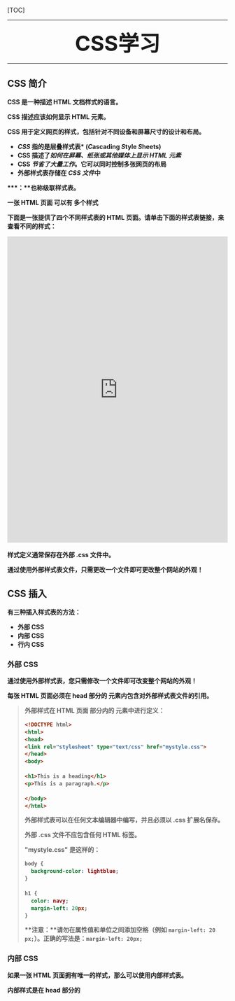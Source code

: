[TOC]

------

<center><font size=7><b>CSS学习</center></font></center>

---



## CSS 简介

CSS 是一种描述 HTML 文档样式的语言。

CSS 描述应该如何显示 HTML 元素。

CSS 用于定义网页的样式，包括针对不同设备和屏幕尺寸的设计和布局。

- *CSS* 指的是层叠样式表* (*C*ascading *S*tyle *S*heets)
- CSS 描述了*如何在屏幕、纸张或其他媒体上显示 HTML 元素*
- CSS *节省了大量工作*。它可以同时控制多张网页的布局
- 外部样式表存储在 *CSS 文件*中

***：**也称级联样式表。



一张 HTML 页面 可以有 多个样式

下面是一张提供了四个不同样式表的 HTML 页面。请单击下面的样式表链接，来查看不同的样式：

<iframe style="width:100%;height:700px;background:#ffffff;border:none" src="https://www.w3school.com.cn/demo/css/intro.html"></iframe>



样式定义通常保存在外部 .css 文件中。

通过使用外部样式表文件，只需更改一个文件即可更改整个网站的外观！



## CSS 插入

有三种插入样式表的方法：

- 外部 CSS
- 内部 CSS
- 行内 CSS

### 外部 CSS

通过使用外部样式表，您只需修改一个文件即可改变整个网站的外观！

每张 HTML 页面必须在 head 部分的 <link> 元素内包含对外部样式表文件的引用。

> 外部样式在 HTML 页面 <head> 部分内的 <link> 元素中进行定义：
>
> ```html
> <!DOCTYPE html>
> <html>
> <head>
> <link rel="stylesheet" type="text/css" href="mystyle.css">
> </head>
> <body>
> 
> <h1>This is a heading</h1>
> <p>This is a paragraph.</p>
> 
> </body>
> </html>
> ```
>
> 外部样式表可以在任何文本编辑器中编写，并且必须以 .css 扩展名保存。
>
> 外部 .css 文件不应包含任何 HTML 标签。
>
> "mystyle.css" 是这样的：
>
> ```css
> body {
>   background-color: lightblue;
> }
> 
> h1 {
>   color: navy;
>   margin-left: 20px;
> }
> ```
>
> **注意：**请勿在属性值和单位之间添加空格（例如 `margin-left: 20 px;`）。正确的写法是：`margin-left: 20px;`



### 内部 CSS

如果一张 HTML 页面拥有唯一的样式，那么可以使用内部样式表。

内部样式是在 head 部分的 <style> 元素中进行定义。

内部样式在 HTML 页面的 <head> 部分内的 <style> 元素中进行定义



### 行内 CSS

行内样式（也称内联样式）可用于为单个元素应用唯一的样式。

如需使用行内样式，请将 style 属性添加到相关元素。style 属性可包含任何 CSS 属性。

行内样式在相关元素的 "style" 属性中定义

**提示：**行内样式失去了样式表的许多优点（通过将内容与呈现混合在一起）。请谨慎使用此方法。



### 多个样式表

如果在不同样式表中为**同一选择器**（元素）定义了一些属性，则将**使用最后读取的样式表**中的值。



### 层叠顺序

当为某个 HTML 元素指定了多个样式时，会使用哪种样式呢？

页面中的所有样式将按照以下规则“层叠”为新的“虚拟”样式表，其中第一优先级最高：

1. 行内样式（在 HTML 元素中）
2. 外部和内部样式表（在 head 部分）
3. 浏览器默认样式

因此，行内样式具有最高优先级，并且将覆盖外部和内部样式以及浏览器默认样式。



## CSS 语法

<img src="https://raw.githubusercontent.com/Jenlybein/My-Typora-Images/imgs/202409211404245.gif" alt="CSS 选择器" style="zoom:150%;background:#ffffff;" />

**选择器**指向您需要设置样式的 HTML 元素。

**声明块**包含一条或多条用分号分隔的声明。

每条**声明**都包含一个 CSS **属性**名称和一个**值**，以<u>*冒号分隔*</u>。

多条 CSS 声明用分号分隔，声明块用<u>*花括号括起*</u>来。

> <span id="jump">实例</span>
>
> 在此例中，所有 <p> 元素都将居中对齐，并带有红色文本颜色：
>
> ```css
> p {
>   color: red;
>   text-align: center;
> }
> ```
>
> ### 例子解释
>
> - `p` 是 CSS 中的*选择器*（它指向要设置样式的 HTML 元素：<p>）。
> - `color` 是属性，`red` 是属性值
> - `text-align` 是属性，`center` 是属性值



## CSS 选择器

CSS 选择器用于“查找”（或选取）要设置样式的 HTML 元素。

我们可以将 CSS 选择器分为五类：

- **简单选择器**（根据<u>名称</u>、<u>id</u>、<u>类</u>来选取元素）
- **组合器选择器**（根据它们之间的<u>特定关系</u>来选取元素）
- **伪类选择器**（根据<u>特定状态</u>选取元素）
- **伪元素选择器**（选取<u>元素的一部分并</u>设置其样式）
- **属性选择器**（根据<u>属性</u>或<u>属性值</u>来选取元素）





| 所有简单的 CSS 选择器     | 例子       | 例子描述                             |
| :------------------------ | :--------- | :----------------------------------- |
| .*class*                  | ro         | 选取所有 class="intro" 的元素。      |
| #*id*                     | #firstname | 选取 id="firstname" 的那个元素。     |
| *                         | *          | 选取所有元素。                       |
| *element*                 | p          | 选取所有 <p> 元素。                  |
| *element*，*element*，... | div, p     | 选取所有 <div> 元素和所有 <p> 元素。 |

### CSS 元素选择器

元素选择器根据元素名称来选择 HTML 元素。

> 实例：[点击跳转](#jump)

### CSS id 选择器

id 选择器使用 HTML 元素的 id 属性来选择特定元素。

元素的 id 在页面中是唯一的，因此 id 选择器用于选择一个唯一的元素！

要选择具有特定 id 的元素，请写一个井号（＃），后跟该元素的 id。

> ### 实例
>
> 这条 CSS 规则将应用于 id="para1" 的 HTML 元素：
>
> ```css
> <head>
> <style>
> #para1 {
>   text-align: center;
>   color: red;
> }
> </style>
> </head>
> <body>
> 
> <p id="para1">Hello World!</p>
> <p>本段不受样式的影响。</p>
> 
> </body>
> ```

### CSS 类选择器

类选择器选择有特定 class 属性的 HTML 元素。

如需选择拥有特定 class 的元素，请写一个句点（.）字符，后面跟类名。

**注意：**类名不能以数字开头！

> ### 实例
>
> 在此例中，所有带有 class="center" 的 HTML 元素将为红色且居中对齐：
>
> ```html
> <head>
> <style>
> .center {
>   text-align: center;
>   color: red;
> }
> </style>
> </head>
> <body>
> 
> <h1 class="center">居中的红色标题</h1>
> <p class="center">居中的红色段落。</p> 
> 
> </body>
> ```

还可以指定只有特定的 HTML 元素会受类的影响。

> 在这个例子中，只有具有 class="center" 的 <p> 元素会居中对齐：
>
> ```html
> <style>
> p.center {
>   text-align: center;
>   color: red;
> }
> </style>
> ```

HTML 元素也可以引用多个类。

> 在这个例子中，<p> 元素将根据 class="center" 和 class="large" 进行样式设置：
>
> ```html
> <p class="center large">这个段落引用两个类。</p>
> ```

### CSS 通用选择器

通用选择器（*）选择页面上的所有的 HTML 元素。

> ### 实例
>
> 下面的 CSS 规则会影响页面上的每个 HTML 元素：
>
> ```css
> * {
>   text-align: center;
>   color: blue;
> }
> ```

### CSS 分组选择器

分组选择器选取所有具有相同样式定义的 HTML 元素。

多个元素具有相同的样式定义最好对选择器进行分组，最大程度地缩减代码。

如需对选择器进行分组，请用逗号来分隔每个选择器。

> 请看下面的 CSS 代码（h1、h2 和 p 元素具有相同的样式定义）：
>
> ```css
> h1 {
>   text-align: center;
>   color: red;
> }
> 
> h2 {
>   text-align: center;
>   color: red;
> }
> 
> p {
>   text-align: center;
>   color: red;
> }
> ```
>
> ```html
> h1, h2, p {
>   text-align: center;
>   color: red;
> }
> ```



**补充：**

### CSS 后代选择器

我们可以定义后代选择器来创建一些规则，使这些规则在某些文档结构中起作用，而在另外一些结构中不起作用。

> 举例来说，如果您希望只对 h1 元素中的 em 元素应用样式，可以这样写：
>
> ```html
> h1 em {color:red;}
> ```
>
> ```html
> <head>
> <style type="text/css">
> h1 em {color:red;}
> </style>
> </head>
> 
> <body>
> <h1>This is a <em>important</em> heading</h1>
> <p>This is a <em>important</em> paragraph.</p>
> </body>
> ```
>
> 当然，您也可以在 h1 中找到的每个 em 元素上放一个 class 属性，但是显然，后代选择器的效率更高。

### CSS 子元素选择器

与后代选择器相比，子元素选择器（Child selectors）只能选择作为某元素子元素的元素。

如果您不希望选择任意的后代元素，而是希望缩小范围，只选择某个元素的子元素，请使用子元素选择器（Child selector）。

> 例如，如果您希望选择只作为 h1 元素子元素的 strong 元素，可以这样写：
>
> ```html
> h1 > strong {color:red;}
> ```
>
> ```html
> <head>
> <style type="text/css">
> h1 > strong {color:red;}
> </style>
> </head>
> 
> <body>
> <h1>This is <strong>very</strong> <strong>very</strong> important.</h1>
> <h1>This is <em>really <strong>very</strong></em> important.</h1>
> </body>
> ```

### CSS 相邻兄弟选择器

相邻兄弟选择器（Adjacent sibling selector）可选择紧接在另一元素后的元素，且二者有相同父元素。

如果需要选择紧接在另一个元素后的元素，而且二者有相同的父元素，可以使用相邻兄弟选择器（Adjacent sibling selector）。

相邻兄弟选择器使用了加号（+），即相邻兄弟结合符（Adjacent sibling combinator）。

请记住，用一个结合符只能选择两个相邻兄弟中的第二个元素。

> 例如，如果要增加紧接在 h1 元素后出现的段落的上边距，可以这样写：
>
> ```html
> h1 + p {margin-top:50px;}
> ```
>
> ```html
> <!DOCTYPE HTML>
> <html>
> <head>
> <style type="text/css">
> h1 + p {margin-top:50px;color:red;}
> </style>
> </head>
> 
> <body>
> <h1>This is a heading.</h1>
> <p>This is paragraph.</p>
> <p>This is paragraph.</p>
> <p>This is paragraph.</p>
> <p>This is paragraph.</p>
> <p>This is paragraph.</p>
> </body>
> </html>
> ```
>
> 相邻兄弟结合符还可以结合其他结合符：
>
> ```css
> html > body table + ul {margin-top:20px;}
> ```
>
> 这个选择器解释为：选择紧接在 table 元素后出现的所有兄弟 ul 元素，该 table 元素包含在一个 body 元素中，body 元素本身是 html 元素的子元素。



## CSS 注释

注释用于解释代码，以后在您编辑源代码时可能会有所帮助。

浏览器会忽略注释。

注释能横跨多行。

位于 `<style>` 元素内的 CSS 注释，以 `/*` 开始，以 `*/` 结束：



## CSS 颜色

指定颜色是通过使用预定义的颜色名称，或 RGB、HEX、HSL、RGBA、HSLA 值。

### 颜色名称

<div style="width: 20%; line-height: 80px; float: left; border: 0px; margin: 20px; text-align: center; color: white; background-color:tomato;">Tomato</div>
<div style="width: 20%; line-height: 80px; float: left; border: 0px; margin: 20px; text-align: center; color: white; background-color:Orange;">Orange</div>
<div style="width: 20%; line-height: 80px; float: left; border: 0px; margin: 20px; text-align: center; color: white; background-color:DodgerBlue;">DodgerBlue</div>
<div style="width: 20%; line-height: 80px; float: left; border: 0px; margin: 20px; text-align: center; color: white; background-color:MediumSeaGreen;">MediumSeaGreen</div>
<div style="width: 20%; line-height: 80px; float: left; border: 0px; margin: 20px; text-align: center; color: white; background-color:Gray;">Gray</div>
<div style="width: 20%; line-height: 80px; float: left; border: 0px; margin: 20px; text-align: center; color: white; background-color:SlateBlue;">SlateBlue</div>
<div style="width: 20%; line-height: 80px; float: left; border: 0px; margin: 20px; text-align: center; color: white; background-color:Violet;">Violet</div>
<div style="width: 20%; line-height: 80px; float: left; border: 0px; margin: 20px; text-align: center; color: white; background-color:LightGray;">LightGray</div>











CSS/HTML 支持140 种标准颜色名。



### RGB 颜色

`rgb(*red*, *green*, *blue*)`

每个参数 (*red*、*green* 以及 *blue*) 定义了 0 到 255 之间的颜色强度。

**RGBA 值**

RGBA 颜色值是具有 alpha 通道的 RGB 颜色值的扩展 - 它指定了颜色的不透明度。

`rgba(*red*, *green*, *blue*, *alpha*)`

*alpha* 参数是介于 0.0（完全透明）和 1.0（完全不透明）之间的数字



### HEX 颜色

在 CSS 中，可以使用以下格式的十六进制值指定颜色：

`#rrggbb`

其中 rr（红色）、gg（绿色）和 bb（蓝色）是介于 00 和 ff 之间的十六进制值（与十进制 0-255 相同）。



### HSL 颜色

在 CSS 中，可以使用色相、饱和度和明度（HSL）来指定颜色，格式如下：

`hsla(*hue*, *saturation*, *lightness*)`

色相（*hue*）是色轮上从 0 到 360 的度数。0 是红色，120 是绿色，240 是蓝色。

饱和度（*saturation*）是一个百分比值，0％ 表示灰色阴影，而 100％ 是全色。

亮度（*lightness*）也是百分比，0％ 是黑色，50％ 是既不明也不暗，100％是白色。

**HSLA 值**

HSLA 颜色值是带有 Alpha 通道的 HSL 颜色值的扩展 - 它指定了颜色的不透明度。

HSLA 颜色值指定为：

`hsla(*hue*, *saturation*, *lightness*, *alpha*)`

*alpha* 参数是介于 0.0（完全透明）和 1.0（完全不透明）之间的数字



### 背景色

```html
<h1 style="background-color:DodgerBlue;">China</h1>
<p style="background-color:Tomato;">China is a great country!</p>
```

<h1 style="background-color:DodgerBlue;">China</h1>

<p style="background-color:Tomato;">China is a great country!</p>



### 文本颜色

```html
<h1 style="color:Tomato;">China</h1>
<p style="color:DodgerBlue;">China is a great country!</p>
<p style="color:MediumSeaGreen;">China, officially the People's Republic of China...</p>
```

<h1 style="color:Tomato;">China</h1>

<p style="color:DodgerBlue;">China is a great country!</p>

<p style="color:MediumSeaGreen;">China, officially the People's Republic of China...</p>



### 边框颜色

```html
<h1 style="border:2px solid Tomato;">Hello World</h1>
<h1 style="border:2px solid DodgerBlue;">Hello World</h1>
<h1 style="border:2px solid Violet;">Hello World</h1>
```

<h1 style="border:2px solid Tomato;">Hello World</h1>

<h1 style="border:2px solid DodgerBlue;">Hello World</h1>

<h1 style="border:2px solid Violet;">Hello World</h1>





## CSS 背景

CSS 背景属性用于定义元素的背景效果。

### 背景属性

| 属性                  | 说明                                                         |
| --------------------- | ------------------------------------------------------------ |
| background-color      | 指定元素的背景色                                             |
| background-image      | 属性指定用作元素背景的图像。默认情况下，属性在水平和垂直方向上都重复图像。<br />**注意：**使用背景图像时，请使用不会干扰文本的图像。 |
| background-repeat     | 属性指定用作元素背景的图像的重复效果。                       |
| background-attachment | 属性指定背景图像是应该滚动还是固定的（不会随页面的其余部分一起滚动） |
| background-position   | 属性用于指定背景图像的位置。                                 |
| background-size       | 规定背景图像的尺寸。                                         |
| background-origin     | 规定在何处放置背景图像。                                     |
| background-clip       | 规定背景的绘制区域。                                         |
| opacity               | 指定元素的透明度。取值范围为 0.0 - 1.0。值越低，越透明       |

> `background-color` 页面的背景色设置如下：
>
> ```css
> body {
>   background-color: lightblue;
> }
> ```
>
> `background-image ` 页面的背景图像可以像这样设置：
>
> ```css
> body {
>   background-image: url("paper.gif");
> }
> ```
>
> `background-repeat: repeat-x`，否则它们看起来会很奇怪，这种图像仅在水平方向重复，则背景看起来会更好：
>
> ```html
> body {
>   background-image: url("gradient_bg.png");
>   background-repeat: repeat-x;
> }
> ```
>
> `background-repeat: no-repeat;` 背景图像仅显示一次：
>
> ```css
> body {
>   background-image: url("tree.png");
>   background-repeat: no-repeat;
> }
> ```
>
> `background-position;` 把背景图片放在右上角：
>
> ```css
> body {
>   background-image: url("tree.png");
>   background-repeat: no-repeat;
>   background-position: right top;
> }
> ```
>
> 固定背景图像：`fixed`  随页面的其余部分一起滚动：`scroll`
>
> ```css
> body {
>   background-image: url("tree.png");
>   background-repeat: no-repeat;
>   background-position: right top;
>   background-attachment: fixed;
> }
> ```



### 背景简写

如需缩短代码，也可以在一个属性中指定所有背景属性。它被称为简写属性。

使用简写属性 `background`

在使用简写属性时，属性值的顺序为：

- background-color
- background-image
- background-repeat
- background-attachment
- background-position

>```css
>body {
>  background-color: #ffffff;
>  background-image: url("tree.png");
>  background-repeat: no-repeat;
>  background-position: right top;
>}
>```
>
>```css
>body {
>  background: #ffffff url("tree.png") no-repeat right top;
>}
>```





## CSS 框模型

所有 HTML 元素都可以视为方框。在 CSS 中，在谈论设计和布局时，会使用术语“盒模型”或“框模型”。

CSS 框模型实质上是一个包围每个 HTML 元素的框。它包括：外边距、边框、内边距以及实际的内容。下图展示了框模型：

<img src="https://raw.githubusercontent.com/Jenlybein/My-Typora-Images/imgs/202409211405043.gif" alt="CSS 框模型" style="zoom:120%;background-color:gray;border-radius: 5px;" />

- *内容* - 框的内容，其中显示文本和图像。
- *内边距* - 清除内容周围的区域。内边距是透明的。
- *边框* - 围绕内边距和内容的边框。
- *外边距* - 清除边界外的区域。外边距是透明的。

元素框的最内部分是实际的内容，直接包围内容的是内边距。内边距呈现了元素的背景。内边距的边缘是边框。边框以外是外边距，外边距默认是透明的，因此不会遮挡其后的任何元素。

**提示：**背景应用于由内容和内边距、边框组成的区域。

内边距、边框和外边距都是可选的，默认值是零。但是，许多元素将由用户代理样式表设置外边距和内边距。可以通过将元素的 margin 和 padding 设置为零来覆盖这些浏览器样式。这可以分别进行，也可以使用通用选择器对所有元素进行设置：

```css
* {
  margin: 0;
  padding: 0;
}
```

元素的总宽度应该这样计算：

元素总宽度 = 宽度 + 左内边距 + 右内边距 + 左边框 + 右边框 + 左外边距 + 右外边距

元素的总高度应该这样计算：

元素总高度 = 高度 + 上内边距 + 下内边距 + 上边框 + 下边框 + 上外边距 + 下外边距

> 假设框的每个边上有 10 个像素的外边距和 5 个像素的内边距。如果希望这个元素框达到 100 个像素，就需要将内容的宽度设置为 70 像素，请看下图：
>
> <img src="https://raw.githubusercontent.com/Jenlybein/My-Typora-Images/imgs/202409211405110.gif" alt="CSS 框模型实例" style="zoom:120%;background-color:gray;border-radius: 5px;" />



### CSS 边框

CSS `border` 属性允许您指定元素边框的样式、宽度和颜色。

`border-style` 属性指定要显示的边框类型。属性可以设置**一到四个值**（用于上边框、右边框、下边框和左边框）。

允许以下值：

- `dotted` - 定义点线边框
- `dashed` - 定义虚线边框
- `solid` - 定义实线边框
- `double` - 定义双边框
- `groove` - 定义 3D 坡口边框。效果取决于 border-color 值
- `ridge` - 定义 3D 脊线边框。效果取决于 border-color 值
- `inset` - 定义 3D inset 边框。效果取决于 border-color 值
- `outset` - 定义 3D outset 边框。效果取决于 border-color 值
- `none` - 定义无边框
- `hidden` - 定义隐藏边框

> ```css
> p.dotted {border-style: dotted;}
> p.dashed {border-style: dashed;}
> p.solid {border-style: solid;}
> p.double {border-style: double;}
> p.groove {border-style: groove;}
> p.ridge {border-style: ridge;}
> p.inset {border-style: inset;}
> p.outset {border-style: outset;}
> p.none {border-style: none;}
> p.hidden {border-style: hidden;}
> p.mix {border-style: dotted dashed solid double;}
> ```
>
> <p style="border-style: dotted;">点状边框</p>
> <p style="border-style: dashed;">虚线边框。</p>
> <p style="border-style: solid;">实线边框。</p>
> <p style="border-style: double;">双线边框。</p>
> <p style="border-style: groove;">凹槽边框。</p>
> <p style="border-style: ridge;">垄状边框。</p>
> <p style="border-style: inset;">3D inset 边框。</p>
> <p style="border-style: outset;">3D outset 边框。</p>
> <p style="border-style: none;">无边框。</p>
> <p style="border-style: hidden;">隐藏边框。</p>
> <p style="border-style: dotted dashed solid double;">混合边框。</p>

`border-width` 属性指定四个边框的宽度。属性可以设置一到四个值（用于上边框、右边框、下边框和左边框）

可以将宽度设置为特定大小（以 px、pt、cm、em 计），也可以使用以下三个预定义值之一：thin、medium 或 thick

> ```css
> p.one {
>   border-style: solid;
>   border-width: 5px;
> }
> 
> p.two {
>   border-style: solid;
>   border-width: medium;
> }
> 
> p.three {
>   border-style: solid;
>   border-width: 25px 10px 4px 35px; /* 上边框 25px，右边框 10px，下边框 4px，左边框 35px */
> }
> ```

`border-color` 属性用于设置四个边框的颜色。属性可以设置一到四个值（用于上边框、右边框、下边框和左边框）。

可以通过以下方式设置颜色：

- name - 指定颜色名，比如 "red"
- HEX - 指定十六进制值，比如 "#ff0000"
- RGB - 指定 RGB 值，比如 "rgb(255,0,0)"
- HSL - 指定 HSL 值，比如 "hsl(0, 100%, 50%)"
- transparent

**注释：**如果未设置 `border-color`，则它将继承元素的颜色。

`单独的边`可以为每一侧指定不同的边框。

> ```css
> p {
>   border-top-style: dotted;
>   border-right-style: solid;
>   border-bottom-style: dotted;
>   border-left-style: solid;
> }
> ```

如果 `border-style` 属性设置四个值：

`border-style: dotted solid double dashed;`

- 上边框是虚线
- 右边框是实线
- 下边框是双线
- 左边框是虚线

如果 `border-style` 属性设置三个值：

`border-style: dotted solid double;`

- 上边框是虚线
- 右和左边框是实线
- 下边框是双线

如果 `border-style` 属性设置两个值：

`border-style: dotted solid;`

- 上和下边框是虚线
- 右和左边框是实线

如果 `border-style` 属性设置一个值：

`border-style: dotted;`

- 四条边均为虚线



**边框属性简写**

为了缩减代码，也可以在一个属性中指定所有单独的边框属性。

`border` 属性是以下各个边框属性的简写属性：

- `border-width`
- `border-style`（必需）
- `border-color`

> ```css
> p {
>   border: 5px solid red;
> }
> ```
>
> 左边框
>
> ```css
> p {
>   border-left: 6px solid red;
>   background-color: lightgrey;
> }
> ```
>
> 下边框
>
> ```css
> p {
>   border-bottom: 6px solid red;
>   background-color: lightgrey;
> }
> ```

**圆角边框**

`border-radius` 属性用于向元素添加圆角边框

```html
p {
  border: 2px solid red;
  border-radius: 5px;
}
```



### CSS 外边距

CSS `margin` 属性用于在任何定义的边框之外，为元素周围创建空间。

通过 CSS，您可以完全控制外边距。有一些属性可用于设置元素每侧（上、右、下和左）的外边距。

CSS 拥有用于为元素的每一侧指定外边距的属性：

- `margin-top`
- `margin-right`
- `margin-bottom`
- `margin-left`

所有外边距属性都可以设置以下值：

- auto - 浏览器来计算外边距
- *length* - 以 px、pt、cm 等单位指定外边距
- % - 指定以包含元素宽度的百分比计的外边距
- inherit - 指定应从父元素继承外边距

**提示：**允许负值。

**Margin - 简写属性**

为了缩减代码，可以在一个属性中指定所有外边距属性。

`margin` 属性是以下各外边距属性的简写属性：

- `margin-top`
- `margin-right`
- `margin-bottom`
- `margin-left`

如果 `margin` 属性有四个值：

- margin: 25px 50px 75px 100px;

- - 上外边距是 25px
  - 右外边距是 50px
  - 下外边距是 75px
  - 左外边距是 100px

如果 `margin` 属性设置三个值：

- margin: 25px 50px 75px;

- - 上外边距是 25px
  - 右和左外边距是 50px
  - 下外边距是 75px

- 

如果 `margin` 属性设置两个值：

- margin: 25px 50px;

- - 上和下外边距是 25px
  - 右和左外边距是 50px

如果 `margin` 属性设置了一个值：

- margin: 25px;

- - 所有四个外边距都是 25px



**auto 值**

您可以将 margin 属性设置为 `auto`，以使元素在其容器中水平居中。

然后，该元素将占据指定的宽度，并且剩余空间将在左右边界之间平均分配。

> 使用 `margin: auto`：
>
> ```css
> div {
>   width: 300px;
>   margin: auto;
>   border: 1px solid red;
> }
> ```

**inherit 值**

本例使 <p class="ex1"> 元素的左外边距继承自父元素（<div>）：

使用 inherit 值：

```css
div {
  border: 1px solid red;
  margin-left: 100px;
}

p.ex1 {
  margin-left: inherit;
}
```



### CSS 内边距

CSS `padding` 属性用于在任何定义的边界内的元素内容周围生成空间。

通过 CSS，您可以完全控制内边距（填充）。有一些属性可以为元素的每一侧（上、右、下和左侧）设置内边距。

CSS 拥有用于为元素的每一侧指定内边距的属性：

- `padding-top`
- `padding-right`
- `padding-bottom`
- `padding-left`

所有内边距属性都可以设置以下值：

- *length* - 以 px、pt、cm 等单位指定内边距
- % - 指定以包含元素宽度的百分比计的内边距
- inherit - 指定应从父元素继承内边距

**提示：**不允许负值。

**Padding - 简写属性**

为了缩减代码，可以在一个属性中指定所有内边距属性。

`padding` 属性是以下各内边距属性的简写属性：

- `padding-top`
- `padding-right`
- `padding-bottom`
- `padding-left`

**内边距和元素宽度**

CSS `width` 属性指定元素内容区域的宽度。内容区域是元素（盒模型）的内边距、边框和外边距内的部分。

因此，如果元素拥有指定的宽度，则添加到该元素的内边距会添加到元素的总宽度中。这通常是不希望的结果。

> ### 实例
>
> 在这里，<div> 元素的宽度为 300px。但是，<div> 元素的实际宽度将是 350px（300px + 左内边距 25px + 右内边距 25px）：
>
> ```css
> div {
>   width: 300px;
>   padding: 25px;
> }
> ```



### CSS 尺寸属性

| 属性       | 描述                 |
| :--------- | :------------------- |
| height     | 设置元素的高度。     |
| width      | 设置元素的宽度。     |
| max-height | 设置元素的最大高度。 |
| max-width  | 设置元素的最大宽度。 |
| min-height | 设置元素的最小高度。 |
| min-width  | 设置元素的最小宽度。 |

height 和 width 属性不包括内边距、边框或外边距。它设置的是元素内边距、边框以及外边距内的区域的高度或宽度。

`height` 和 `width` 属性可设置如下值：

- `auto` - 默认。浏览器计算高度和宽度。
- `*length*` - 以 px、cm 等定义高度/宽度。
- `%` - 以包含块的百分比定义高度/宽度。
- `initial` - 将高度/宽度设置为默认值。
- `inherit` - 从其父值继承高度/宽度。



`max-width` 属性用于设置元素的最大宽度。

可以用长度值（例如 px、cm 等）或包含块的百分比（％）来指定 max-width（最大宽度），也可以将其设置为 none（默认值。意味着没有最大宽度）。

若设置 `width:500px;`  当浏览器窗口小于元素的宽度（500px）时，浏览器会将水平滚动条添加到页面。

若设置 `max-width:500px;`  当浏览器窗口小于元素的宽度（500px）时，元素宽度将随浏览器大小改变。

**提示：**将浏览器窗口拖动到小于500px的宽度，以查看两个 div 之间的区别！



## CSS轮廓

轮廓是在元素周围绘制的一条线，在边框之外，以凸显元素。

CSS 拥有如下轮廓属性：

- `outline-style`
- `outline-color`
- `outline-width`
- `outline-offset`
- `outline`

**注意：**轮廓与[边框](https://www.w3school.com.cn/css/css_border.asp)不同！不同之处在于：轮廓是在元素边框之外绘制的，并且可能与其他内容重叠。同样，轮廓也不是元素尺寸的一部分；元素的总宽度和高度不受轮廓线宽度的影响。

### CSS 轮廓样式

outline-style 属性指定轮廓的样式，并可设置如下值：

- `dotted` - 定义点状的轮廓。
- `dashed` - 定义虚线的轮廓。
- `solid` - 定义实线的轮廓。
- `double` - 定义双线的轮廓。
- `groove` - 定义 3D 凹槽轮廓。
- `ridge` - 定义 3D 凸槽轮廓。
- `inset` - 定义 3D 凹边轮廓。
- `outset` - 定义 3D 凸边轮廓。
- `none` - 定义无轮廓。
- `hidden` - 定义隐藏的轮廓。

### CSS 轮廓宽度

`outline-width` 属性指定轮廓的宽度，并可设置如下值之一：

- thin（通常为 1px）
- medium（通常为 3px）
- thick （通常为 5px）
- 特定尺寸（以 px、pt、cm、em 计）

### CSS 轮廓颜色

`outline-color` 属性用于设置轮廓的颜色。

可以通过以下方式设置颜色：

- *name* - 指定颜色名，比如 "red"
- HEX - 指定十六进制值，比如 "#ff0000"
- RGB - 指定 RGB 值，比如 "rgb(255,0,0)"
- HSL - 指定 HSL 值，比如 "hsl(0, 100%, 50%)"
- invert - 执行颜色反转（确保轮廓可见，无论是什么颜色背景）

**反转颜色**

使用 `outline-color: invert`执行颜色反转。这样可以确保无论颜色背景如何，轮廓都是可见的

### CSS 轮廓简写

`outline` 属性是用于设置以下各个轮廓属性的简写属性：

- `outline-width`
- `outline-style`（必需）
- `outline-color`

从上面的列表中，`outline` 属性可指定一个、两个或三个值。值的顺序无关紧要。

### CSS 轮廓偏移

`outline-offset` 属性在元素的轮廓与边框之间添加空间。元素及其轮廓之间的空间是透明的。



## CSS 文本

### 文本颜色

`color` 属性用于设置文本的颜色。

`background-color`背景色

### 文本对齐

**水平对齐**

`text-align` 属性用于设置文本的水平对齐方式。

文本可以左对齐或右对齐，或居中对齐 ：left，right，center

当 `text-align` 属性设置为 "justify" 后，将拉伸每一行，以使每一行具有相等的宽度，并且左右边距是直的

**垂直对齐**

`vertical-align` 属性设置元素的垂直对齐方式：top，middle，bottom

### 文本方向

`direction` 和 `unicode-bidi` 属性可用于更改元素的文本方向：

### 文字装饰

`text-decoration` 属性用于设置或删除文本装饰。

`text-decoration: none;` 通常用于从<u>链接</u>上删除下划线：

```css
h1 {
  text-decoration: overline;
}

h2 {
  text-decoration: line-through;
}

h3 {
  text-decoration: underline;
}
```

### 文本转换

`text-transform` 属性用于指定文本中的大写和小写字母。

它可用于将所有内容转换为大写或小写字母，或将每个单词的首字母大写：uppercase，lowercase，capitalize

### 文字间距

**文字缩进**

`text-indent` 属性用于指定文本第一行的缩进：

```css
p {
  text-indent: 50px;
}
```

**字母间距**

`letter-spacing` 属性用于指定文本中字符之间的间距。

```css
h1 {
  letter-spacing: 3px;
}

h2 {
  letter-spacing: -3px;
}
```

**行高**

`line-height` 属性用于指定行之间的间距：

**字间距**

`word-spacing` 属性用于指定文本中单词之间的间距。

**空白**

`white-space` 属性指定元素内部空白的处理方式。

此例演示如何禁用元素内的文本换行：

```css
p {
  white-space: nowrap;
}
```

### 文本阴影

`text-shadow` 属性为文本添加阴影。

指定水平阴影（2px）垂直阴影（2px）模糊效果（5px）阴影颜色（红色）：

```css
h1 {
  text-shadow: 2px 2px 5px red;
}
```

<h1 style="text-shadow: 2px 2px 5px red;"">text-shadow: 2px 2px 5px red;



## CSS 字体

### 通用字体族

在 CSS 中，有五个通用字体族：

- 衬线字体（Serif）- 在每个字母的边缘都有一个小的笔触。它们营造出一种形式感和优雅感。
- 无衬线字体（Sans-serif）- 字体线条简洁（没有小笔画）。它们营造出现代而简约的外观。
- 等宽字体（Monospace）- 这里所有字母都有相同的固定宽度。它们创造出机械式的外观。
- 草书字体（Cursive）- 模仿了人类的笔迹。
- 幻想字体（Fantasy）- 是装饰性/俏皮的字体。

> **提示：**在计算机屏幕上，无衬线字体被认为比衬线字体更易于阅读。

<table class="dataintable">
<tbody><tr>
<th style="width:40%">通用字体族</th>
<th style="width:60%">字体名称实例</th>
</tr>
<tr>
<td>Serif</td>
<td><span style="font-size:150%;font-family:'Times New Roman',serif">Times New Roman</span><br>
<span style="font-size:150%;font-family:Georgia,serif">Georgia</span><br>
<span style="font-size:150%;font-family:Garamond,serif">Garamond</span><br>
</td>
</tr>
<tr>
<td>Sans-serif</td>
<td><span style="font-size:150%;font-family:Arial,sans-serif">Arial</span><br>
<span style="font-size:150%;font-family:Verdana,sans-serif">Verdana</span><br>
<span style="font-size:150%;font-family:Helvetica,sans-serif">Helvetica</span><br>
</td>
</tr>
<tr>
<td>Monospace</td>
<td><span style="font-size:150%;font-family:'Courier New',monospace">Courier New</span><br>
<span style="font-size:150%;font-family:'Lucida Console',monospace">Lucida Console</span><br>
<span style="font-size:150%;font-family:Monaco,monospace">Monaco</span>
</td>
</tr>
<tr>
<td>Cursive</td>
<td><span style="font-size:150%;font-family:'Brush Script MT',cursive">Brush Script MT</span><br>
<span style="font-size:150%;font-family:'Lucida Handwriting',cursive">Lucida Handwriting</span><br>
</td>
</tr>
<tr>
<td>Fantasy</td>
<td><span style="font-size:150%;font-family:Copperplate,fantasy">Copperplate</span><br>
<span style="font-size:150%;font-family:Papyrus,fantasy">Papyrus</span>
</td>
</tr>
</tbody></table>

### font-family 属性

在 CSS 中，我们使用 font-family 属性规定文本的字体。

font-family 属性应包含多个字体名称作为“后备”系统，以确保浏览器/操作系统之间的最大兼容性。请以您需要的字体开始，并以通用系列结束（如果没有其他可用字体，则让浏览器选择通用系列中的相似字体）。字体名称应以逗号分隔。

```css
.p1 {
  font-family: "Times New Roman", Times, serif;
}
```

### 字体样式

`font-style` 属性主要用于指定斜体文本。

此属性可设置三个值：

- normal - 文字正常显示
- italic - 文本以斜体显示
- oblique - 文本为“倾斜”（倾斜与斜体非常相似，但支持较少）

### 字体粗细

`font-weight` 属性指定字体的粗细：

normal，lighter，bold和数字

### 字体变体

`font-variant` 属性指定是否以 small-caps 字体（小型大写字母）显示文本。

在 small-caps 字体中，所有小写字母都将转换为大写字母。但是，转换后的大写字母的字体大小小于文本中原始大写字母的字体大小。

<p style="font-variant: small-caps;">My name is Bill Gates.</p>

### 字体大小

`font-size` 属性设置文本的大小。

在网页设计中，能够管理文本大小很重要。但是，不应使用调整字体大小来使段落看起来像标题，或是使标题看起来像段落。

请始终使用正确的 HTML 标签，例如 <h1> - <h6> 用于标题，而 <p> 仅用于段落。

font-size 值可以是绝对或相对大小。

绝对尺寸：

- 将文本设置为指定大小
- 不允许用户在所有浏览器中更改文本大小（可访问性不佳）
- 当输出的物理尺寸已知时，绝对尺寸很有用

相对尺寸：

- 设置相对于周围元素的大小
- 允许用户在浏览器中更改文本大小

> **注释：**如果您没有指定字体大小，则普通文本（如段落）的默认大小为 16px（16px = 1em）。

**以像素设置字体大小**

使用像素设置文本大小可以完全控制文本大小：

```css
h1 {
  font-size: 40px;
}
```

> **提示：**如果您使用了像素，则仍然可以使用缩放工具来调整整个页面的大小。

**用 em 设置字体大小**

为了允许用户调整文本大小（在浏览器菜单中），许多开发人员使用 em 而不是像素。

建议使用 em 尺寸单位。

1em 等于当前字体大小。浏览器中的默认文本大小为 16px。因此，默认大小 1em 为 16px。

可以使用这个公式从像素到 em 来计算大小：pixels/16=em。

```css
h1 {
  font-size: 2.5em; /* 40px/16=2.5em */
}
```

**使用百分比和 Em 的组合**

```css
body {
  font-size: 100%;
}

h1 {
  font-size: 2.5em;
}
```

**响应式字体大小**

可以使用 `vw` 单位设置文本大小，它的意思是“视口宽度”（"viewport width"）。

这样，文本大小将遵循浏览器窗口的大小，随浏览器窗口的大小改变而改变文本大小

```html
<h1 style="font-size:10vw;">响应式文本</h1>
```

### 谷歌字体

如果您不想使用 HTML 中的任何标准字体，则可以使用 Google Fonts API 向页面添加数百种其他字体。

只需添加一个样式表链接并引用您选择的字体系列：

```html
<!DOCTYPE html>
<html>
<head>
<link rel="stylesheet" href="https://fonts.googleapis.com/css?family=Sofia">
<style>
body {
  font-family: "Sofia";
  font-size: 22px;
}
</style>
</head>
<body>

<h1>Sofia Font</h1>
<p>Lorem ipsum dolor sit amet, consectetuer adipiscing elit.</p>

</body>
</html>
```

### 简写字体属性

为了缩短代码，也可以在一个属性中指定所有单个字体属性。

`font` 属性是以下属性的简写属性：

- `font-style`
- `font-variant`
- `font-weight`
- `font-size/line-height`
- `font-family`

> **注意：**`font-size` 和 `font-family` 的值是必需的。如果缺少其他值之一，则会使用其默认值。

## CSS 图标

向 HTML 页面添加图标的最简单方法是使用图标库，比如 Font Awesome。

将指定的图标类的名称添加到任何行内 HTML 元素（如 <i> 或 <span>）。

下面的图标库中的所有图标都是可缩放矢量，可以使用 CSS进行自定义（大小、颜色、阴影等）。

**Bootstrap 图标**

如需使用 Bootstrap glyphicons，请在 HTML 页面的 <head> 部分内添加这行：

```html
<link rel="stylesheet" href="https://maxcdn.bootstrapcdn.com/bootstrap/3.3.7/css/bootstrap.min.css">
```

**Google 图标**

如需使用 Google 图标，请在HTML页面的 <head> 部分中添加以下行：

```html
<link rel="stylesheet" href="https://fonts.googleapis.com/icon?family=Material+Icons">
```

**提示：**无需下载或安装！



## CSS 链接

**设置链接样式**

链接可以使用任何 CSS 属性（例如 `color`、`font-family`、`background` 等）来设置样式。

**根据链接状态设置链接的不同样式。**

四种链接状态分别是：

- `a:link` - 正常的，未访问的链接
- `a:visited` - 用户访问过的链接
- `a:hover` - 用户将鼠标悬停在链接上时
- `a:active` - 链接被点击时

```css
/* 未被访问的链接 */
a:link {
  color: red;
}

/* 已被访问的链接 */
a:visited {
  color: green;
}

/* 将鼠标悬停在链接上 */
a:hover {
  color: hotpink;
}

/* 被选择的链接 */
a:active {
  color: blue;
}
```

> 如果为多个链接状态设置样式，请遵循如下顺序规则：
>
> - a:hover 必须 a:link 和 a:visited 之后
> - a:active 必须在 a:hover 之后



## CSS 列表

在 HTML 中，列表主要有两种类型：

- 无序列表（<ul>）- 列表项用的是项目符号标记
- 有序列表（<ol>）- 列表项用的是数字或字母标记

CSS 列表属性使您可以：

- 为有序列表设置不同的列表项标记
- 为无序列表设置不同的列表项标记
- 将图像设置为列表项标记
- 为列表和列表项添加背景色

```css
ul.a {
  list-style-type: circle;
}

ul.b {
  list-style-type: square;
}

ol.c {
  list-style-type: upper-roman;
}

ol.d {
  list-style-type: lower-alpha;
}
```

### **图像作为列表项标记**

`list-style-image` 属性将图像指定为列表项标记：

```css
ul {
  list-style-image: url('sqpurple.gif');
}
```

### **定位列表项标记**

`list-style-position` 属性指定列表项标记（项目符号）的位置。

"list-style-position: outside;" 表示项目符号点将在列表项之外。列表项每行的开头将垂直对齐。这是默认的：

- Coffee - 用烘焙过的咖啡豆制成的冲泡饮料
- Tea
- Coca-cola

`"list-style-position: inside;"` 表示项目符号将在列表项内。由于它是列表项的一部分，因此它将成为文本的一部分，并在开头推开文本：

- Coffee - 用烘焙过的咖啡豆制成的冲泡饮料
- Tea
- Coca-cola

```css
ul.a {
  list-style-position: outside;
}

ul.b {
  list-style-position: inside;
}
```

### 删除默认设置

`list-style-type:none` 属性也可以用于删除标记/项目符号。请注意，列表还拥有默认的外边距和内边距。要删除此内容，请在 <ul> 或 <ol> 中添加 `margin:0` 和 `padding:0` ：

```css
ul {
  list-style-type: none;
  margin: 0;
  padding: 0;
}
```

### 简写属性

`list-style` 属性是一种简写属性。它用于在一条声明中设置所有列表属性：

```css
ul {
  list-style: square inside url("sqpurple.gif");
}
```

在使用简写属性时，属性值的顺序为：

- `list-style-type`（如果指定了 list-style-image，那么在由于某种原因而无法显示图像时，会显示这个属性的值）
- `list-style-position`（指定列表项标记应显示在内容流的内部还是外部）
- `list-style-image`（将图像指定为列表项标记）

如果缺少上述属性值之一，则将插入缺失属性的默认值（如果有）。

### 设置列表的颜色样式

我们还可以使用颜色设置列表样式，使它们看起来更有趣。

添加到 <ol> 或 <ul> 标记的任何样式都会影响整个列表，而添加到 <li> 标记的属性将影响各个列表项



## CSS 表格

### 表格边框

如需在 CSS 中设置表格边框，请使用 `border` 属性。

### 全宽表格

在某些情况下，上表似乎很小。如果您需要一个可以覆盖整个屏幕（全宽）的表格，请为 <table> 元素添加 width: 100%

```css
table {
  width: 100%;
}
```

### 双边框

默认情况下的表格有双边框。这是因为表格和 th、td 元素都有单独的边框。

### 合并表格边框

`border-collapse` 属性设置是否将表格边框折叠为单一边框

```css
table {
  border-collapse: collapse;
}

table, th, td {
  border: 1px solid black;
}
```

如果只希望表格周围有边框，则仅需为 <table> 指定 `border` 属性

```css
table {
  border: 1px solid black;
}
```

### 表格宽度和高度

表格的宽度和高度由 `width` 和 `height` 属性定义。

下例将表的宽度设置为 100％，将 <th> 元素的高度设置为 50px：

```css
table {
  width: 100%;
}

th {
  height: 50px;
}
```

### 水平对齐

`text-align` 属性设置 <th> 或 <td> 中内容的水平对齐方式（左、右或居中）。

默认情况下，<th> 元素的内容居中对齐，而 <td> 元素的内容左对齐。

 <td> 元素居中center，左对齐left，右对齐right

### 垂直对齐

`vertical-align` 属性设置 <th> 或 <td> 中内容的垂直对齐方式（上、下或居中）。

默认情况下，表中内容的垂直对齐是居中（<th> 和 <td> 元素都是）。

### 表格内边距

如需控制边框和表格内容之间的间距，请在 <td> 和 <th> 元素上使用 `padding` 属性

### 水平分隔线

向 <th> 和 <td> 添加 `border-bottom` 属性，以实现水平分隔线

```css
th, td {
  border-bottom: 1px solid #ddd;
}
```

### 可悬停表格

在 <tr> 元素上使用 `:hover` 选择器，以突出显示鼠标悬停时的表格行

```css
tr:hover {background-color: #f5f5f5;}
```

### 条状表格

为了实现斑马纹表格效果，请使用 `nth-child()` 选择器，并为所有偶数（或奇数）表行添加 `background-color`

```css
tr:nth-child(even) {background-color: #f2f2f2;}
```

## 表格颜色

下例指定了 <th> 元素的背景颜色和文本颜色

```css
th {
  background-color: #4CAF50;
  color: white;
}
```

### 响应式表格

如果屏幕太小而无法显示全部内容，则响应式表格会显示水平滚动条

在 <table> 元素周围添加带有 `overflow-x:auto` 的容器元素（例如 <div>），以实现响应式效果：

```html
<div style="overflow-x:auto;">

<table>
... table content ...
</table>

</div>
```
